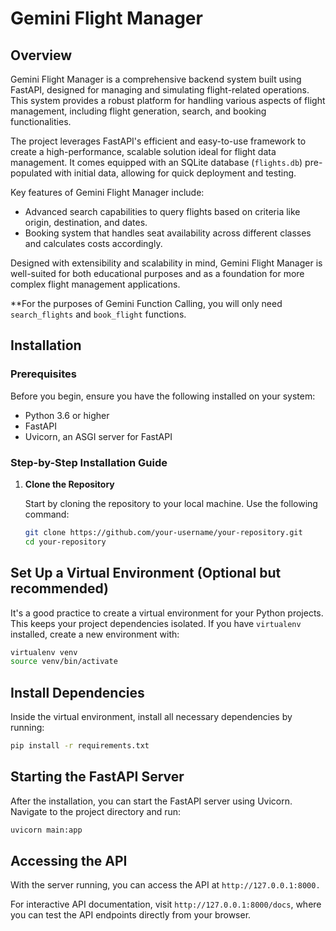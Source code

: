 # Gemini Flight Manager

## Overview

Gemini Flight Manager is a comprehensive backend system built using FastAPI, designed for managing and simulating flight-related operations. This system provides a robust platform for handling various aspects of flight management, including flight generation, search, and booking functionalities.

The project leverages FastAPI's efficient and easy-to-use framework to create a high-performance, scalable solution ideal for flight data management. It comes equipped with an SQLite database (`flights.db`) pre-populated with initial data, allowing for quick deployment and testing.

Key features of Gemini Flight Manager include:
- Advanced search capabilities to query flights based on criteria like origin, destination, and dates.
- Booking system that handles seat availability across different classes and calculates costs accordingly.

Designed with extensibility and scalability in mind, Gemini Flight Manager is well-suited for both educational purposes and as a foundation for more complex flight management applications.

**For the purposes of Gemini Function Calling, you will only need `search_flights` and `book_flight` functions.

## Installation

### Prerequisites
Before you begin, ensure you have the following installed on your system:
- Python 3.6 or higher
- FastAPI
- Uvicorn, an ASGI server for FastAPI

### Step-by-Step Installation Guide

1. **Clone the Repository**
   
   Start by cloning the repository to your local machine. Use the following command:
   ```bash
   git clone https://github.com/your-username/your-repository.git
   cd your-repository

## Set Up a Virtual Environment (Optional but recommended)

It's a good practice to create a virtual environment for your Python projects. This keeps your project dependencies isolated. If you have `virtualenv` installed, create a new environment with:

```bash
virtualenv venv
source venv/bin/activate
```

## Install Dependencies
Inside the virtual environment, install all necessary dependencies by running:
```bash
pip install -r requirements.txt
```

## Starting the FastAPI Server

After the installation, you can start the FastAPI server using Uvicorn. Navigate to the project directory and run:

```bash
uvicorn main:app
```

## Accessing the API
With the server running, you can access the API at `http://127.0.0.1:8000.`

For interactive API documentation, visit `http://127.0.0.1:8000/docs`, where you can test the API endpoints directly from your browser.